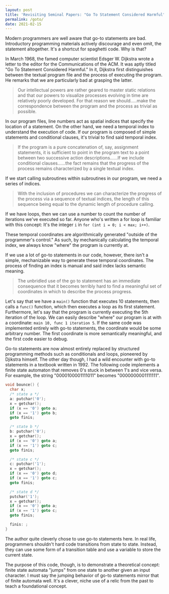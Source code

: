 ```yaml
---
layout: post
title: 'Revisiting Seminal Papers: "Go To Statement Considered Harmful"'
permalink: /goto/
date: 2021-02-15
---
```


Modern programmers are well aware that go-to statements are bad. Introductory programming materials actively discourage and even omit, the statement altogether. It's a shortcut for spaghetti code. Why is that?

In March 1968, the famed computer scientist Edsger W. Dijkstra wrote a letter to the editor for the Communications of the ACM. It was aptly titled "Go To Statement Considered Harmful." In it, Dijkstra first distinguishes between the textual program file and the process of executing the program. He remarks that we are particularly bad at grasping the latter. 

> Our intellectual powers are rather geared to master static relations and that our powers to visualize processes evolving in time are relatively poorly developed. For that reason we should.....make the correspondence between the program and the process as trivial as possible. 

In our program files, line numbers act as spatial indices that specify the location of a statement. On the other hand, we need a temporal index to understand the execution of code. If our program is composed of simple statements and conditional clauses, it's trivial to find said temporal index. 

> If the program is a pure concatenation of, say, assignment statements, it is sufficient to point in the program text to a point between two successive action descriptions......If we include conditional clauses......the fact remains that the progress of the process remains characterized by a single textual index. 

If we start calling subroutines within subroutines in our program, we need a series of indices. 

> With the inclusion of procedures we can characterize the progress of the process via a sequence of textual indices, the length of this sequence being equal to the dynamic length of procedure calling. 

If we have loops, then we can use a number to count the number of iterations we've executed so far. Anyone who's written a for loop is familiar with this concept: It's the integer `i` in `for (int i = 0; i < max; i++)`. 

These temporal coordinates are algorithmically generated "outside of the programmer's control." As such, by mechanically calculating the temporal index, we always know "where" the program is currently at. 

If we use a lot of go-to statements in our code, however, there isn't a simple, mechanizable way to generate these temporal coordinates. The process of finding an index is manual and said index lacks semantic meaning. 

> The unbridled use of the go to statement has an immediate consequence that it becomes terribly hard to find a meaningful set of coordinates in which to describe the process progress. 

Let's say that we have a `main()` function that executes 10 statements, then calls a `func()` function, which then executes a loop as its first statement. Furthermore, let's say that the program is currently executing the 5th iteration of the loop. We can easily describe "where" our program is at with a coordinate: `main 10, func 1 iteration 5`. If the same code was implemented entirely with go-to statements, the coordinate would be some arbitrary number. The first coordinate is more semantically meaningful, and the first code easier to debug. 

Go-to statements are now almost entirely replaced by structured programming methods such as conditionals and loops, pioneered by Djikstra himself. The other day though, I had a wild encounter with go-to statements in a textbook written in 1992. The following code implements a finite state automaton that removes 0's stuck in between 1's and vice versa. For example, the string "0000100001111011" becomes "0000000001111111".

```c
void bounce() {
  char x;
  /* state a */
  a: putchar('0');
  x = getchar();
  if (x == '0') goto a;
  if (x == '1') goto b;
  goto finis;

  /* state b */
  b: putchar('0');
  x = getchar();
  if (x == '0') goto a;
  if (x == '1') goto c;
  goto finis;

  /* state c */
  c: putchar('1');
  x = getchar();
  if (x == '0') goto d;
  if (x == '1') goto c;
  goto finis;

  /* state d */
  putchar('1');
  x = getchar();
  if (x == '0') goto a;
  if (x == '1') goto c;
  goto finis;

  finis: ;
}
```

The author quite cleverly chose to use go-to statements here. In real life, programmers shouldn't hard code transitions from state to state. Instead, they can use some form of a transition table and use a variable to store the current state. 

The purpose of this code, though, is to demonstrate a theoretical concept: finite state automata "jumps" from one state to another given an input character. I must say the jumping behavior of go-to statements mirror that of finite automata well. It's a clever, niche use of a relic from the past to teach a foundational concept. 
